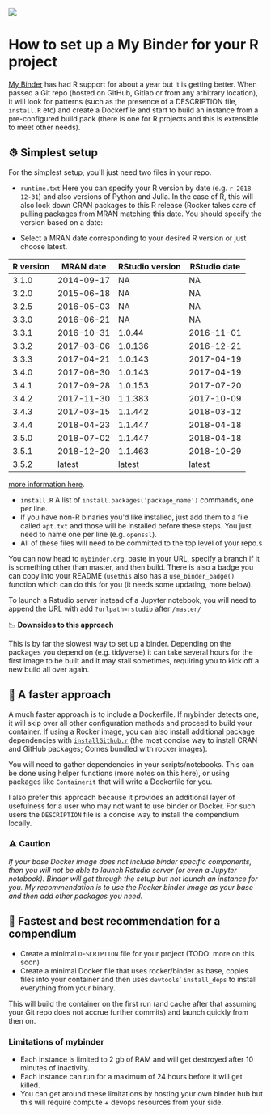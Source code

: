 ![](https://mybinder.org/static/logo.svg?v=f9f0d927b67cc9dc99d788c822ca21c0)

# How to set up a My Binder for your R project

[My Binder](https://mybinder.org/) has had R support for about a year but it is getting better. When passed a Git repo (hosted on GitHub, Gitlab or from any arbitrary location), it will look for patterns (such as the presence of a DESCRIPTION file, `install.R` etc) and create a Dockerfile and start to build an instance from a pre-configured build pack (there is one for R projects and this is extensible to meet other needs).

## ⚙ Simplest  setup

For the simplest setup, you'll just need two files in your repo. 
- `runtime.txt` Here you can specify your R version by date (e.g. `r-2018-12-31`) and also versions of Python and Julia. In the case of R, this will also lock down CRAN packages to this R release (Rocker takes care of pulling packages from MRAN matching this date. You should specify the version based on a date:

- Select a MRAN date corresponding to your desired R version or just choose latest.  

|R version | MRAN date  | RStudio version | RStudio date |
|----------|------------|-----------------|--------------|
| 3.1.0    | 2014-09-17 | NA              | NA           |
| 3.2.0    | 2015-06-18 | NA              | NA           |
| 3.2.5    | 2016-05-03 | NA              | NA           |
| 3.3.0    | 2016-06-21 | NA              | NA           |
| 3.3.1    | 2016-10-31 | 1.0.44          | 2016-11-01   |
| 3.3.2    | 2017-03-06 | 1.0.136         | 2016-12-21   |
| 3.3.3    | 2017-04-21 | 1.0.143         | 2017-04-19   |
| 3.4.0    | 2017-06-30 | 1.0.143         | 2017-04-19   |
| 3.4.1    | 2017-09-28 | 1.0.153         | 2017-07-20   |
| 3.4.2    | 2017-11-30 | 1.1.383         | 2017-10-09   |
| 3.4.3    | 2017-03-15 | 1.1.442         | 2018-03-12   |
| 3.4.4    | 2018-04-23 | 1.1.447         | 2018-04-18   |
| 3.5.0    | 2018-07-02 | 1.1.447         | 2018-04-18   |
| 3.5.1    | 2018-12-20 | 1.1.463         | 2018-10-29   |
| 3.5.2    | latest     | latest          | latest       |

 [more information here](https://github.com/rocker-org/rocker-versioned/blob/master/VERSIONS.md).
- `install.R` A list of `install.packages('package_name')` commands, one per line.
- If you have non-R binaries you'd like installed, just add them to a file called `apt.txt` and those will be installed before these steps. You just need to name one per line (e.g. `openssl`).
- All of these files will need to be committed to the top level of your repo.s

You can now head to `mybinder.org`, paste in your URL, specify a branch if it is something other than master, and then build. There is also a badge you can copy into your README (`usethis` also has a `use_binder_badge()` function which can do this for you (it needs some updating, more below).

To launch a Rstudio server instead of a Jupyter notebook, you will need to append the URL with add `?urlpath=rstudio` after `/master/`

📉 **Downsides to this approach**

This is by far the slowest way to set up a binder. Depending on the packages you depend on (e.g. tidyverse)  it can take several hours for the first image to be built and it may stall sometimes, requiring you to kick off a new build all over again.

## 🏇 A faster approach

A much faster approach is to include a Dockerfile. If mybinder detects one, it will skip over all other configuration methods and proceed to build your container. If using a Rocker image, you can also install additional package dependencies with [`installGithub.r`](https://github.com/eddelbuettel/littler/blob/master/inst/examples/installGithub.r) (the most concise way to install CRAN and GitHub packages; Comes bundled with rocker images).

You will need to gather dependencies in your scripts/notebooks. This can be done using helper functions (more notes on this here), or using packages like `Containerit` that will write a Dockerfile for you. 

I also prefer this approach because it provides an additional layer of usefulness for a user who may not want to use binder or Docker. For such users the `DESCRIPTION` file is a concise way to install the compendium locally.

### ⚠ Caution

*If your base Docker image does not include binder specific components, then you will not be able to launch Rstudio server (or even a Jupyter notebook). Binder will get through the setup but not launch an instance for you. My recommendation is to use the Rocker binder image as your base and then add other packages you need.*


## 🚀 Fastest and best recommendation for a compendium

- Create a minimal `DESCRIPTION` file for your project (TODO: more on this soon)
- Create a minimal Docker file that uses rocker/binder as base, copies files into your container and then uses `devtools`' `install_deps` to install everything from your binary. 

This will build the container on the first run (and cache after that assuming your Git repo does not accrue further commits) and launch quickly from then on.

### Limitations of mybinder
- Each instance is limited to 2 gb of RAM and will get destroyed after 10 minutes of inactivity.
- Each instance can run for a maximum of 24 hours before it will get killed.
- You can get around these limitations by hosting your own binder hub but this will require compute + devops resources from your side.
